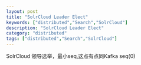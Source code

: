 ```yaml
---
layout: post
title: "SolrCloud Leader Elect"
keywords: ["distributed","Search","SolrCloud"]
description: "SolrCloud Leader Elect"
category: "distributed"
tags: ["distributed","Search","SolrCloud"]
---
```

SolrCloud 领导选举，最小seq,这点有点同Kafka seq(0)
